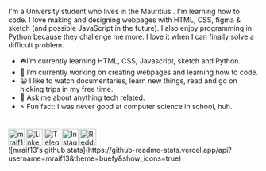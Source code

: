 I'm a University student who lives in the Mauritius . I'm learning how to code. I love making and designing webpages with HTML, CSS, figma & sketch (and possible JavaScript in the future). I also enjoy programming in Python because they challenge me more. I love it when I can finally solve a difficult problem.

- ☘️I’m currently learning HTML, CSS, Javascript, sketch and Python.
- 🔭 I’m currently working on creating webpages and learning how to code.
- 😀 I like to watch documentaries, learn new things, read and go on hicking trips in my free time.
- 💬 Ask me about anything tech related.
- ⚡ Fun fact: I was never good at computer science in school, huh.

<br />
<a href="https://twitter.com/itsyyooboi">
  <img align="left" alt="mraif13| Twitter" width="33px" src="https://img.icons8.com/cute-clipart/64/000000/twitter.png" />
</a>
<a href="https://www.linkedin.com/in/raif-coonjah-51800b196/">
  <img align="left" alt="Linkedin" width="33px" src="https://img.icons8.com/cute-clipart/64/000000/linkedin.png" />
</a>
<a href="https://t.me/mraif13">
  <img align="left" alt="Telegram" width="33px" src="https://img.icons8.com/cute-clipart/64/000000/telegram-app.png" />
</a>
<a href="https://www.instagram.com/mraif13/">
  <img align="left" alt="Instagram" width="33px" src="https://img.icons8.com/cute-clipart/64/000000/instagram-new.png"" />
</a>
<a href="https://www.reddit.com/user/hiamnoone">
  <img align="left" alt=" Reddit" width="33px" src="https://img.icons8.com/cute-clipart/64/000000/reddit.png" />
</a>
                                                                                                             
<br />
<br />
![mraif13's github stats](https://github-readme-stats.vercel.app/api?username=mraif13&theme=buefy&show_icons=true)


